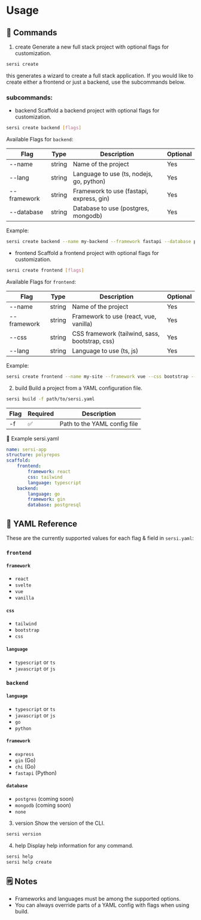 # Usage

## 🚀 Commands

1. create
   Generate a new full stack project with optional flags for customization.

```bash
sersi create
```

this generates a wizard to create a full stack application. If you would like to create either a frontend or just a backend, use the subcommands below.

### subcommands:

-   backend
    Scaffold a backend project with optional flags for customization.

```bash
sersi create backend [flags]
```

Available Flags for `backend`:

| Flag        | Type   | Description                              | Optional |
| ----------- | ------ | ---------------------------------------- | -------- |
| --name      | string | Name of the project                      | Yes      |
| --lang      | string | Language to use (ts, nodejs, go, python) | Yes      |
| --framework | string | Framework to use (fastapi, express, gin) | Yes      |
| --database  | string | Database to use (postgres, mongodb)      | Yes      |

Example:

```bash
sersi create backend --name my-backend --framework fastapi --database postgresql --lang py
```

-   frontend
    Scaffold a frontend project with optional flags for customization.

```bash
sersi create frontend [flags]
```

Available Flags for `frontend`:

| Flag        | Type   | Description                                    | Optional |
| ----------- | ------ | ---------------------------------------------- | -------- |
| --name      | string | Name of the project                            | Yes      |
| --framework | string | Framework to use (react, vue, vanilla)         | Yes      |
| --css       | string | CSS framework (tailwind, sass, bootstrap, css) | Yes      |
| --lang      | string | Language to use (ts, js)                       | Yes      |

Example:

```bash
sersi create frontend --name my-site --framework vue --css bootstrap --lang js
```

2. build
   Build a project from a YAML configuration file.

```bash
sersi build -f path/to/sersi.yaml
```

| Flag | Required | Description                  |
| ---- | -------- | ---------------------------- |
| -f   | ✅       | Path to the YAML config file |

🧪 Example sersi.yaml

```yaml
name: sersi-app
structure: polyrepos
scaffold:
    frontend:
        framework: react
        css: tailwind
        language: typescript
    backend:
        language: go
        framework: gin
        database: postgresql
```

## 📄 YAML Reference

These are the currently supported values for each flag & field in `sersi.yaml`:

### `frontend`

#### `framework`

-   `react`
-   `svelte`
-   `vue`
-   `vanilla`

#### `css`

-   `tailwind`
-   `bootstrap`
-   `css`

#### `language`

-   `typescript` or `ts`
-   `javascript` or `js`

### `backend`

#### `language`

-   `typescript` or `ts`
-   `javascript` or `js`
-   `go`
-   `python`

#### `framework`

-   `express`
-   `gin` (Go)
-   `chi` (Go)
-   `fastapi` (Python)

#### `database`

- `postgres` (coming soon)
- `mongodb` (coming soon)
-   `none`

3. version
   Show the version of the CLI.

```bash
sersi version
```

4. help
   Display help information for any command.

```bash
sersi help
sersi help create
```

## 🗒 Notes

-   Frameworks and languages must be among the supported options.
-   You can always override parts of a YAML config with flags when using build.
